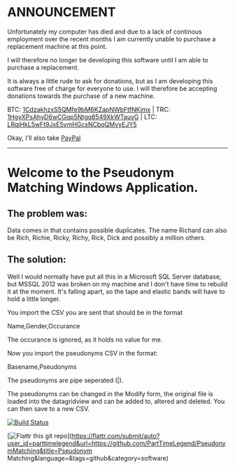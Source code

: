 ANNOUNCEMENT
============

Unfortunately my computer has died and due to a lack of continous employment over the recent months I am currently unable to purchase a replacement machine at this point.

I will therefore no longer be developing this software until I am able to purchase a replacement.

It is always a little rude to ask for donations, but as I am developing this software free of charge for everyone to use. I will therefore be accepting donations towards the purchase of a new machine.

BTC: [1CdzakhzxS5QMfe9bM6KZapNWbFtfNKimx](bitcoin:1CdzakhzxS5QMfe9bM6KZapNWbFtfNKimx) | TRC: [1HgyXPsAhyD6wCGqp5Ntgq8549XkWTauvG](terracoin:1HgyXPsAhyD6wCGqp5Ntgq8549XkWTauvG) | LTC: [LRqjHkL5wFt9JxE5vmHGcxNCbqQMvyEJY5](litecoin:LRqjHkL5wFt9JxE5vmHGcxNCbqQMvyEJY5)

Okay, I'll also take [PayPal](https://www.paypal.com/cgi-bin/webscr?cmd=_s-xclick&hosted_button_id=G2M23XDAB8HBA)

-----------------------------------------------------------------------------------------------------------------------------------------------------------------------------------------------------------------------------------------------------------------------

Welcome to the Pseudonym Matching Windows Application.
======================================================

The problem was:
----------------

Data comes in that contains possible duplicates. The name Richard can also be Rich, Richie, Ricky, Richy, Rick, Dick and possibly a million others.

The solution:
-------------

Well I would normally have put all this in a Microsoft SQL Server database, but MSSQL 2012 was broken on my machine and I don't have time to rebuild it at the moment. It's falling apart, so the tape and elastic bands will have to hold a little longer.

You import the CSV you are sent that should be in the format

Name,Gender,Occurance

The occurance is ignored, as it holds no value for me.

Now you import the pseudonyms CSV in the format:

Basename,Pseudonyms

The pseudonyms are pipe seperated (|).

The pseudonyms can be changed in the Modify form, the original file is loaded into the datagridview and can be added to, altered and deleted. You can then save to a new CSV.

[![Build Status](https://travis-ci.org/PartTimeLegend/PseudonymMatching.png?branch=master)](https://travis-ci.org/PartTimeLegend/PseudonymMatching)

[![Flattr this git repo](http://api.flattr.com/button/flattr-badge-large.png)](https://flattr.com/submit/auto?user_id=parttimelegend&url=https://github.com/PartTimeLegend/PseudonymMatching&title=Pseudonym Matching&language=&tags=github&category=software) 
